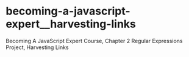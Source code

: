 # becoming-a-javascript-expert__harvesting-links
Becoming A JavaScript Expert Course, Chapter 2 Regular Expressions Project, Harvesting Links
